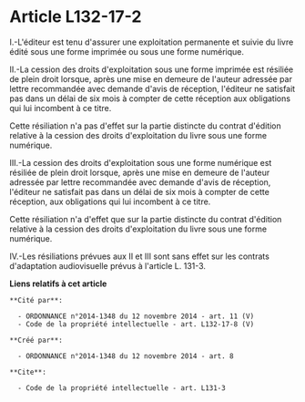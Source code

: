 # Article L132-17-2

I.-L'éditeur est tenu d'assurer une exploitation permanente et suivie du livre édité sous une forme imprimée ou sous une
forme numérique. 

II.-La cession des droits d'exploitation sous une forme imprimée est résiliée de plein droit lorsque, après une mise en
demeure de l'auteur adressée par lettre recommandée avec demande d'avis de réception, l'éditeur ne satisfait pas dans un
délai de six mois à compter de cette réception aux obligations qui lui incombent à ce titre. 

Cette résiliation n'a pas d'effet sur la partie distincte du contrat d'édition relative à la cession des droits
d'exploitation du livre sous une forme numérique. 

III.-La cession des droits d'exploitation sous une forme numérique est résiliée de plein droit lorsque, après une mise en
demeure de l'auteur adressée par lettre recommandée avec demande d'avis de réception, l'éditeur ne satisfait pas dans un
délai de six mois à compter de cette réception, aux obligations qui lui incombent à ce titre. 

Cette résiliation n'a d'effet que sur la partie distincte du contrat d'édition relative à la cession des droits
d'exploitation du livre sous une forme numérique. 

IV.-Les résiliations prévues aux II et III sont sans effet sur les contrats d'adaptation audiovisuelle prévus à l'article L.
131-3.

**Liens relatifs à cet article**

	**Cité par**:

	  - ORDONNANCE n°2014-1348 du 12 novembre 2014 - art. 11 (V)
	  - Code de la propriété intellectuelle - art. L132-17-8 (V)

	**Créé par**:

	  - ORDONNANCE n°2014-1348 du 12 novembre 2014 - art. 8

	**Cite**:

	  - Code de la propriété intellectuelle - art. L131-3
